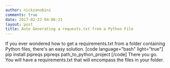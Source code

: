 ```yaml
---
author: nickzanobini
comments: true
date: 2017-02-22 04:06:21
layout: post
title: Auto Generating a requests.txt from a Python File
---
```


If you ever wondered how to get a requirements.txt from a folder containing Python files, there's an easy solution.
[code language="bash" light="true"]
pip install pipreqs
pipreqs path_to_python_project
[/code]
There you go. You will have a requirements.txt that will encompass the files in your folder.
